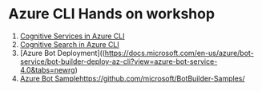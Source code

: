 # Azure CLI Hands on workshop
1. [Cognitive Services in Azure CLI](CognitiveServicesCLI.md)
2. [Cognitive Search in Azure CLI](CognitiveSearchCLI.md)
3. [Azure Bot Deployment]((https://docs.microsoft.com/en-us/azure/bot-service/bot-builder-deploy-az-cli?view=azure-bot-service-4.0&tabs=newrg)
4. [Azure Bot Sample](CognitiveServicesCLI.md)https://github.com/microsoft/BotBuilder-Samples/